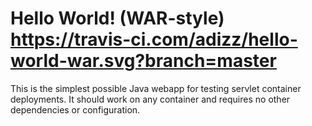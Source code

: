 Hello World! (WAR-style)  https://travis-ci.com/adizz/hello-world-war.svg?branch=master
===============

This is the simplest possible Java webapp for testing servlet container deployments.  It should work on any container and requires no other dependencies or configuration.
